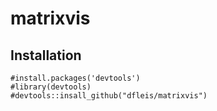 # matrixvis

## Installation

```{r}
#install.packages('devtools')
#library(devtools)
#devtools::insall_github("dfleis/matrixvis")
```

